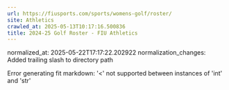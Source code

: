 ```yaml
---
url: https://fiusports.com/sports/womens-golf/roster/
site: Athletics
crawled_at: 2025-05-13T10:17:16.500836
title: 2024-25 Golf Roster - FIU Athletics
---
```

normalized_at: 2025-05-22T17:17:22.202922
normalization_changes: Added trailing slash to directory path

Error generating fit markdown: '<' not supported between instances of 'int' and 'str'